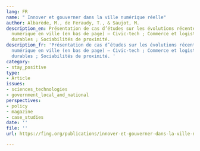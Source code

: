 ```yaml
---
lang: FR
name: " Innover et gouverner dans la ville numérique réelle"
author: Albarède, M., de Feraudy, T., & Saujot, M.
description_en: Présentation de cas d’études sur les évolutions récentes liées au
  numérique en ville (en bas de page) – Civic-tech ; Commerce et logistique ; mobilités
  durables ; Sociabilités de proximité.
description_fr: 'Présentation de cas d’études sur les évolutions récentes liées au
  numérique en ville (en bas de page) – Civic-tech ; Commerce et logistique ; mobilités
  durables ; Sociabilités de proximité. '
category:
- stay_positive
type:
- Article
issues:
- sciences_technologies
- government_local_and_national
perspectives:
- policy
- magazine
- case_studies
date: ''
file: ''
url: https://fing.org/publications/innover-et-gouverner-dans-la-ville-numerique-reelle.html

---
```

